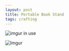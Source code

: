 ```yaml
---
layout: post
title: Portable Book Stand
tags: crafting
---
```


![imgur in use](http://i.imgur.com/V9ZpDv0.jpg)

![Imgur](http://i.imgur.com/L27VQPy.png)

